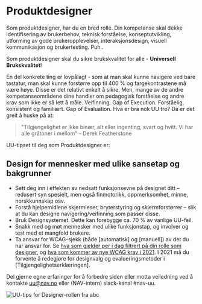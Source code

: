 # Produktdesigner
<p class="typo-ingress">Som produktdesigner, har du en bred rolle. Din kompetanse skal dekke identifisering av brukerbehov, teknisk forståelse, konseptutvikling, utforming av gode brukeropplevelser, interaksjonsdesign, visuell kommunikasjon og brukertesting. Puh.. </p>

Som produktdesigner skal du sikre brukskvalitet for alle - __Universell Brukskvalitet__!

En del konkrete ting er lovpålagt - som at man skal kunne navigere ved bare tastatur, man skal kunne forstørre opp til 400 % og fargekontrastene må være høye. Disse er det relativt enkelt å sikre. Men, mange av de andre kompetanseområdene dine handler om pedagogisk forståelse og andre krav som ikke er så lett å måle. Veifinning. Gap of Execution. Forståelig, konsistent og familiært. Gap of Evaluation. Hva er bra nok UU tro? Da er det greit å huske på at:
> "Tilgjengelighet er ikke binær, alt eller ingenting, svart og hvitt. Vi har alle gråtoner i mellom" - Derek Featherstone

UU-tipset til deg som Produktdesigner er:
## Design for mennesker med ulike sansetap og bakgrunner

* Sett deg inn i effekten av nedsatt funksjonsevne på designet ditt – redusert syn spesielt, men også finmotorikk, oppmerksomhet, minne, norskkunnskap osv.
* Forstå hjelpemidlene skjermleser, bryterstyring og skjermforstørrer – slik at du kan designe navigering/veifinning som passer disse.
* Bruk Designsystemet. Dette kan forebygge ca. 70 % av vanlige UU-feil.
* Snakk med og møt mennesker med ulike funksjonstap, og involver og test med et mangfold brukere. 
* Ta ansvar for WCAG-sjekk (både [automatisk] og [manuell]) av det du har ansvar for. Se [hva som gjelder per i dag filtrert på din rolle som designer](https://uu.difi.no/krav-og-regelverk/wcag-20-standarden), og [hva som kommer av nye WCAG krav i 2021](https://uu.difi.no/krav-og-regelverk/webdirektivet-og-wcag-21/wcag-21-standarden). I 2021 må du forvente å redegjøre for designvalg og evalueringsmetoder i [Tilgjengelighetserklæringen].

Del gjerne egne erfaringer for å forbedre siden eller motta veiledning ved å kontakte uu@nav.no eller (NAV-intern) slack-kanal #nav-uu.

<!-- Tror bildet må lastet opp til Github'en vår & renames Produktdesigner.pdf, sånn at vi kan lenke til: https://navikt.github.io/images/Produktdesigner.pdf -->
![UU-tips for Designer-rollen fra abc](https://navno.sharepoint.com/sites/universellutformingavikt/Shared%20Documents/Forms/AllItems.aspx?id=%2Fsites%2Funiversellutformingavikt%2FShared%20Documents%2FGeneral%2F16%20a11y%2Fa11y%5FTips4Teams%2Ddesigner%5F4978%2Epdf&parent=%2Fsites%2Funiversellutformingavikt%2FShared%20Documents%2FGeneral%2F16%20a11y)

